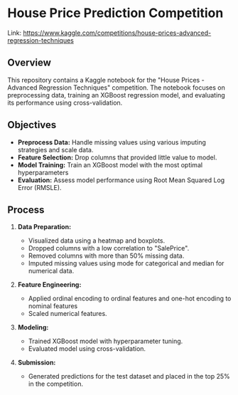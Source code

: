 # House Price Prediction Competition
Link: https://www.kaggle.com/competitions/house-prices-advanced-regression-techniques

## Overview

This repository contains a Kaggle notebook for the "House Prices - Advanced Regression Techniques" competition. The notebook focuses on preprocessing data, training an XGBoost regression model, and evaluating its performance using cross-validation.

## Objectives

- **Preprocess Data:** Handle missing values using various imputing strategies and scale data.
- **Feature Selection:** Drop columns that provided little value to model.
- **Model Training:** Train an XGBoost model with the most optimal hyperparameters
- **Evaluation:** Assess model performance using Root Mean Squared Log Error (RMSLE).

## Process

1. **Data Preparation:**
   - Visualized data using a heatmap and boxplots.
   - Dropped columns with a low correlation to "SalePrice".
   - Removed columns with more than 50% missing data.
   - Imputed missing values using mode for categorical and median for numerical data.

3. **Feature Engineering:**
   - Applied ordinal encoding to ordinal features and one-hot encoding to nominal features
   - Scaled numerical features.

4. **Modeling:**
   - Trained XGBoost model with hyperparameter tuning.
   - Evaluated model using cross-validation.

5. **Submission:**
   - Generated predictions for the test dataset and placed in the top 25% in the competition.
